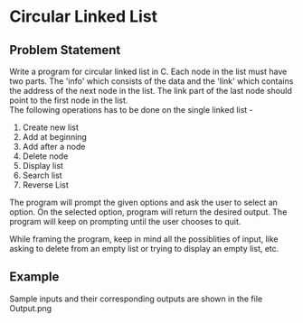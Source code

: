 # Circular Linked List

## Problem Statement

Write a program for circular linked list in C. Each node in the list must have two parts. The 'info' which consists of the data and the 'link' which contains the address of
the next node in the list. The link part of the last node should point to the first node in the list. <br/>
The following operations has to be done on the single linked list - <br/>

1. Create new list
2. Add at beginning
3. Add after a node
4. Delete node
5. Display list
6. Search list
7. Reverse List

The program will prompt the given options and ask the user to select an option. On the selected option, program will return the desired output. The program will keep
on prompting until the user chooses to quit.

While framing the program, keep in mind all the possiblities of input, like asking to delete from an empty list or trying to display an empty list, etc.

## Example

Sample inputs and their corresponding outputs are shown in the file Output.png
